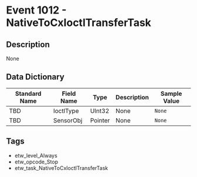 # Event 1012 - NativeToCxIoctlTransferTask

## Description
None

## Data Dictionary
|Standard Name|Field Name|Type|Description|Sample Value|
|---|---|---|---|---|
|TBD|IoctlType|UInt32|None|`None`|
|TBD|SensorObj|Pointer|None|`None`|

## Tags
* etw_level_Always
* etw_opcode_Stop
* etw_task_NativeToCxIoctlTransferTask